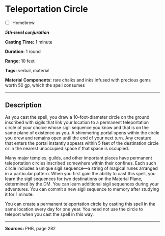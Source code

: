 # Teleportation Circle

- [ ] Homebrew

***5th-level conjuration***

**Casting Time:** 1 minute

**Duration:** 1 round

**Range:** 10 feet

**Tags:** verbal, material

**Material Components:** rare chalks and inks infused with precious gems worth 50 gp, which the spell consumes

---

## Description
As you cast the spell, you draw a 10-foot-diameter circle on the ground inscribed with sigils that link your location to a permanent teleportation circle of your choice whose sigil sequence you know and that is on the same plane of existence as you.
A shimmering portal opens within the circle you drew and remains open until the end of your next turn.
Any creature that enters the portal instantly appears within 5 feet of the destination circle or in the nearest unoccupied space if that space is occupied.

Many major temples, guilds, and other important places have permanent teleportation circles inscribed somewhere within their confines.
Each such circle includes a unique sigil sequence&mdash;a string of magical runes arranged in a particular pattern.
When you first gain the ability to cast this spell, you learn the sigil sequences for two destinations on the Material Plane, determined by the DM.
You can learn additional sigil sequences during your adventures.
You can commit a new sigil sequence to memory after studying it for 1 minute.

You can create a permanent teleportation circle by casting this spell in the same location every day for one year.
You need not use the circle to teleport when you cast the spell in this way.

---

**Sources:** PHB, page 282
